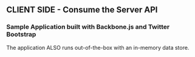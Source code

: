 ## CLIENT SIDE - Consume the Server API ##
### Sample Application built with Backbone.js and Twitter Bootstrap ###

The application ALSO runs out-of-the-box with an in-memory data store.
